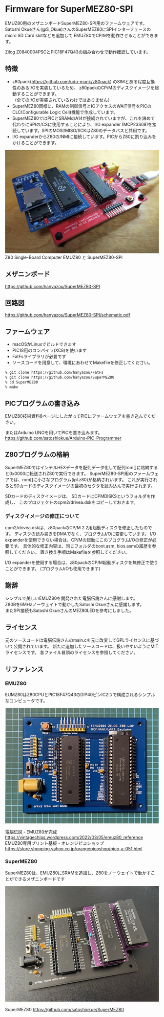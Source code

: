 # Firmware for SuperMEZ80-SPI

EMUZ80用のメザニンボードSuperMEZ80-SPI用のファームウェアです。
Satoshi Okueさん(@S_Okue)さんのSuperMEZ80にSPIインターフェースのmicro SD Card slotなどを追加して
EMUZ80でCP/Mを動作させることができます。

Zilog Z0840004PSCとPIC18F47Q43の組み合わせで動作確認しています。

## 特徴

* z80pack(https://github.com/udo-munk/z80pack) のSIMとある程度互換性のあるI/Oを実装しているため、
z80packのCP/Mのディスクイメージを起動することができます。  
（全てのI/Oが実装されているわけではありません）
* SuperMEZ80同様に、RAMの制御信号とIOアクセスのWAIT信号をPICのCLC(Configurable Logic Cell)機能で作成しています。
* SuperMEZ80ではPICとSRAMのA14が接続されていますが、これを諦めて代わりにSPIの/CSに使用することにより、I/O expander (MCP23S08)を接続しています。SPIのMOSI/MISO/SCKはZ80のデータバスと共用です。
* I/O expanderからZ80の/NMIに接続しています。PICからZ80に割り込みをかけることができます。

![SuperMEZ80-SPI and EMUZ80](imgs/supermez80-spi-and-emuz80.png)  
Z80 Single-Board Computer EMUZ80 と SuperMEZ80-SPI

## メザニンボード
https://github.com/hanyazou/SuperMEZ80-SPI

## 回路図
https://github.com/hanyazou/SuperMEZ80-SPI/schematic.pdf

## ファームウェア

* macOSかLinuxでビルドできます
* PIC18用のコンパイラ(XC8)を使います
* FatFsライブラリが必要です
* ソースコードを用意して、環境にあわせてMakefileを修正してください。
```
% git clone https://github.com/hanyazou/FatFs
% git clone https://github.com/hanyazou/SuperMEZ80
% cd SuperMEZ80
% make
```

## PICプログラムの書き込み
EMUZ80技術資料8ページにしたがってPICにファームウェアを書き込んでください。

またはArduino UNOを用いてPICを書き込みます。  
https://github.com/satoshiokue/Arduino-PIC-Programmer

## Z80プログラムの格納
SuperMEZ80ではインテルHEXデータを配列データ化して配列rom[]に格納すると0x0000に転送されZ80で実行できます。
SuperMEZ80-SPI用のファームウェアでは、rom[]に小さなプログラム(ipl.z80)が格納されいます。
これが実行されるとSDカードのディスクイメージの最初のセクタを読み込んで実行されます。

SDカードのディスクイメージは、
SDカードにCPMDISKSというフォルダを作成し、
このプロジェクトのcpm2/drivea.dskをコピーしておきます。

### ディスクイメージの修正について
cpm2/drivea.dskは、z80packのCP/M 2.2用起動ディスクを修正したものです。
ディスクの読み書きをDMAでなく、プログラムI/Oに変更しています。
I/O expanderを使用できない場合は、CP/Mの起動にこのプログラムI/Oの修正が必要です。
具体的な修正内容は、同じフォルダのboot.asm, bios.asmの履歴を参照してください。
置き換え手順はMakefileを参照してください。

I/O expanderを使用する場合は、z80packのCP/M起動ディスクを無修正で使うことができます。
(プログラムI/Oも使用できます)

## 謝辞
シンプルで美しいEMUZ80を開発された電脳伝説さんに感謝します。  
Z80Bを6MHzノーウェイトで動かしたSatoshi Okueさんに感謝します。  
またSPI接続もSatoshi OkueさんのMEZ80LEDを参考にしました。  

## ライセンス
元のソースコードは電脳伝説さんのmain.cを元に改変してGPLライセンスに基づいて公開されています。
新たに追加したソースコードは、扱いやすいようにMITライセンスです。
各ファイル冒頭のライセンスを参照してください。

## リファレンス
### EMUZ80
EUMZ80はZ80CPUとPIC18F47Q43のDIP40ピンIC2つで構成されるシンプルなコンピュータです。

![EMUZ80](imgs/IMG_Z80.jpeg)

電脳伝説 - EMUZ80が完成  
https://vintagechips.wordpress.com/2022/03/05/emuz80_reference  
EMUZ80専用プリント基板 - オレンジピコショップ  
https://store.shopping.yahoo.co.jp/orangepicoshop/pico-a-051.html

### SuperMEZ80
SuperMEZ80は、EMUZ80にSRAMを追加し、Z80をノーウェイトで動かすことができるメザニンボードです

![EMUZ80](imgs/IMG_1595.jpeg)

SuperMEZ80
https://github.com/satoshiokue/SuperMEZ80
